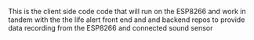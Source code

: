 This is the client side code code that will run on the ESP8266 and work in tandem with the the life alert front end and and backend repos to provide data recording from the ESP8266 and connected sound sensor

